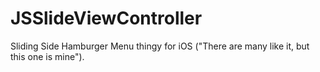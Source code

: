 # JSSlideViewController
Sliding Side Hamburger Menu thingy for iOS ("There are many like it, but this one is mine").
